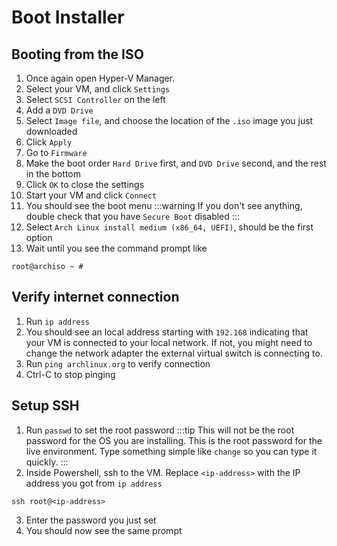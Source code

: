 # Boot Installer

## Booting from the ISO
1. Once again open Hyper-V Manager.
2. Select your VM, and click `Settings`
3. Select `SCSI Controller` on the left
4. Add a `DVD Drive`
5. Select `Image file`, and choose the location of the `.iso` image you just downloaded
6. Click `Apply`
7. Go to `Firmware`
8. Make the boot order `Hard Drive` first, and `DVD Drive` second, and the rest in the bottom
9. Click `OK` to close the settings
10. Start your VM and click `Connect`
11. You should see the boot menu
:::warning
If you don't see anything, double check that you have `Secure Boot` disabled
:::
12. Select `Arch Linux install medium (x86_64, UEFI)`, should be the first option
13. Wait until you see the command prompt like
```
root@archiso ~ #
```

## Verify internet connection
1. Run `ip address`
2. You should see an local address starting with `192.168` indicating that your VM is connected to your local network. If not, you might need to change the network adapter the external virtual switch is connecting to.
3. Run `ping archlinux.org` to verify connection
4. Ctrl-C to stop pinging

## Setup SSH
1. Run `passwd` to set the root password
:::tip
This will not be the root password for the OS you are installing. This is the root password for the live environment. Type something simple like `change` so you can type it quickly.
:::
2. Inside Powershell, ssh to the VM. Replace `<ip-address>` with the IP address you got from `ip address`
```
ssh root@<ip-address>
```
3. Enter the password you just set
4. You should now see the same prompt
